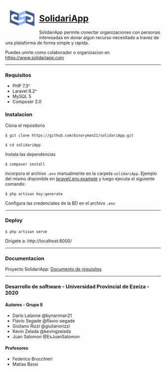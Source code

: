 <img align="Left" width="90" height="90" style="padding: 10px" src="solidariApp/public/assets/img/app-logo/Logo - Medio.png" alt="SolidariApp Logo">

# [SolidariApp](https://www.SolidariApp.com "SolidariApp Web Page")

SolidariApp permite conectar organizaciones con personas interesadas en donar algun recurso necesitado a travez de una plataforma de forma simple y rapida. 

Puedes unirte como colaborador o organizacion en https://www.solidariapp.com

---
### Requisitos

* PHP 7.3^
* Laravel 8.2^
* MySQL 5
* Composer 2.0


### Instalacion

Clona el repositorio

 `$ git clone https://github.com/binaryman21/solidariApp.git`

 `$ cd solidariApp`

Instala las dependencias

`$ composer install`

Incorpora el archivo `.env` manualmente en la carpeta `solidariApp`.
Ejemplo del mismo disponible en [laravel/.env.example](https://github.com/laravel/laravel/blob/master/.env.example "laravel/.env.example") y luego ejecuta el siguiente comando:

`$ php artisan key:generate`

Configura las credenciales de la BD en el archivo `.env` 

---

### Deploy

`$ php artisan serve`

Dirigete a: http://localhost:8000/

---

### Documentacion

 Proyecto SolidariApp: [Documento de requisitos](https://docs.google.com/document/d/179b1s37myFMsTPGYTvLcGfkKxK6xCkuOezv0wqIAO0Q/edit?usp=sharing "Documento de requisitos")


----

### Desarrollo de software  - Universidad Provincial de Ezeiza - 2020

#### Autores - Grupo II

- Dario Lalanne @bynariman21
- Flavio Segade @flavio-segade
- Giuliano Rizzi @giulianorizzi
- Kevin Zelada @kevingzelada
- Juan Salomon @EsJuanSalomon

#### Profesores
- Federico Brucchieri
- Matias Bassi
